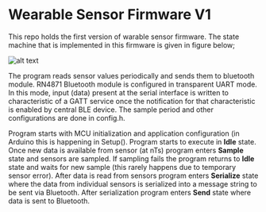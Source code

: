 # Wearable Sensor Firmware V1

This repo holds the first version of warable sensor firmware. The state machine that is implemented in this firmware is given in figure below;

![alt text](https://github.com/inovatink/ws-firmware-v1/blob/master/ws-firmware-v1-state-diagram.PNG "State Diagram")

The program reads sensor values periodically and sends them to bluetooth module. RN4871 Bluetooth module is configured in transparent UART mode. In this mode, input (data) present at the serial interface is written to characteristic of a GATT service once the notification for that characteristic is enabled by central BLE device. The sample period and other configurations are done in config.h.

Program starts with MCU initialization and application configuration (in Arduino this is happening in Setup(). Program starts to execute in **Idle** state. Once new data is available from sensor (at nTs) program enters **Sample** state and sensors are sampled. If sampling fails the program returns to **Idle** state and waits for new sample (this rarely happens due to temporary sensor error). After data is read from sensors program enters **Serialize** state where the data from individual sensors is serialized into a message string to be sent via Bluetooth. After serialization program enters **Send** state where data is sent to Bluetooth.
